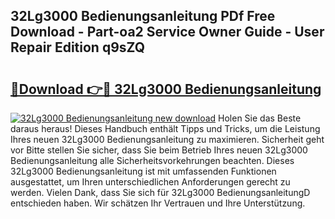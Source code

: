 ## 32Lg3000 Bedienungsanleitung PDf Free Download - Part-oa2 Service Owner Guide - User Repair Edition q9sZQ

# <h2><a href="http://df4t48l.blite.top/?on=32Lg3000+Bedienungsanleitung">🔗Download 👉🔴 32Lg3000 Bedienungsanleitung</a></h2>

[![32Lg3000 Bedienungsanleitung new download](https://i.imgur.com/lujVjoI.png)](http://df4t48l.blite.top/?on=32Lg3000+Bedienungsanleitung)
Holen Sie das Beste daraus heraus! Dieses Handbuch enthält Tipps und Tricks, um die Leistung Ihres neuen 32Lg3000 Bedienungsanleitung zu maximieren. Sicherheit geht vor Bitte stellen Sie sicher, dass Sie beim Betrieb Ihres neuen 32Lg3000 Bedienungsanleitung alle Sicherheitsvorkehrungen beachten. Dieses 32Lg3000 Bedienungsanleitung ist mit umfassenden Funktionen ausgestattet, um Ihren unterschiedlichen Anforderungen gerecht zu werden. Vielen Dank, dass Sie sich für 32Lg3000 BedienungsanleitungD entschieden haben. Wir schätzen Ihr Vertrauen und Ihre Unterstützung.
